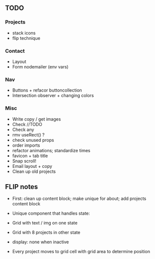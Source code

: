 ## TODO

### Projects

- stack icons
- flip technique

### Contact

- Layout
- Form nodemailer (env vars)

### Nav

- Buttons + refacor buttoncollection
- Intersection observer + changing colors

### Misc

- Write copy / get images
- Check //TODO
- Check any
- rmv useRect() ?
- check unused props
- order imports
- refactor animations; standardize times
- favicon + tab title
- Snap scroll!
- Email layout + copy
- Clean up old projects

## FLIP notes

- First: clean up content block; make unique for about; add projects content block

- Unique component that handles state:
- Grid with text / img on one state
- Grid with 8 projects in other state
- display: none when inactive
- Every project moves to grid cell with grid area to determine position
